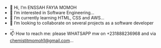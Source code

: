 - 👋 Hi, I’m ENSSAH FAYIA MOMOH
- 👀 I’m interested in Software Engineering...
- 🌱 I’m currently learning HTML, CSS and AWS...
- 💞️ I’m looking to collaborate on several projects as a software developer ...
- 📫 How to reach me: please WHATSAPP mw on +231888236968 and via chemistitmomoh1@gmail.com...

<!---
ENSSAH-FAYIA-MOMOH/ENSSAH-FAYIA-MOMOH is a ✨ special ✨ repository because its `README.md` (this file) appears on your GitHub profile.
You can click the Preview link to take a look at your changes.
--->
